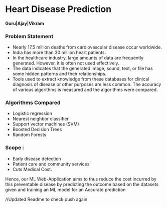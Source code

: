 <h1> Heart Disease Prediction </h1>
<h4> Guru|Ajay|Vikram </h4>
<p>
  <h3> Problem Statement </h3>
  <ul>
    <li>Nearly 17.5 million deaths from cardiovascular disease occur worldwide.</li> 
    <li>India has more than 30 million heart patients.</li>
<li>In the healthcare industry, large amounts of data are frequently generated. However, it is often not used effectively. </li>
<li>The data indicates that the generated image, sound, text, or file has some hidden patterns and their relationships.</li> 
<li>Tools used to extract knowledge from these databases for clinical diagnosis of disease or other purposes are less common. The accuracy of various algorithms is measured and the algorithms were compared. </li>
    </ul>
  <h3> Algorithms Compared </h3>
  <ul>
  <li>Logistic regression</li>
<li>Nearest neighbor classifier</li>
<li>Support vector machines (SVM)</li>
<li>Boosted Decision Trees</li>
<li>Random Forests</li>
  </ul>
  <h3> Scope : </h3>
  <ul>
  <li>Early disease detection</li>
<li>Patient care and community services</li>
<li>Cuts Medical Cost.</li>
  </ul>
    Hence, our ML Web-Application aims to thus reduce the cost incurred by this preventable disease by predicting the outcome based on the datasets given and training an ML model for an Accurate prediction
</p>
//Updated Readme to check push again
